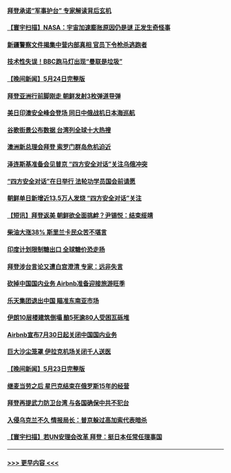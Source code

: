 #### [拜登承诺“军事护台” 专家解读背后玄机](../pages/prog202/a103437781.md?t=05251451) 
#### [【寰宇扫描】NASA：宇宙加速膨胀原因仍是谜 正发生奇怪事](../pages/prog202/a103437632.md?t=05251451) 
#### [新疆警察文件揭集中营内部真相 官员下令枪杀逃跑者](../pages/prog202/a103437683.md?t=05251451) 
#### [技术性失误！BBC跑马灯出现“曼联是垃圾”](../pages/prog202/a103437664.md?t=05251451) 
#### [【晚间新闻】5月24日完整版](../pages/prog202/a103437624.md?t=05251451) 
#### [拜登亚洲行前脚刚走 朝鲜发射3枚弹道导弹](../pages/prog202/a103437583.md?t=05251451) 
#### [美日印澳安全峰会登场 同日中俄战机日本海巡航](../pages/prog202/a103437504.md?t=05251451) 
#### [谷歌街景公布数据 台湾列全球十大热搜](../pages/prog202/a103437516.md?t=05251451) 
#### [澳洲新总理会拜登 索罗门群岛危机迫近](../pages/prog202/a103437333.md?t=05251451) 
#### [泽连斯基准备会见普京 “四方安全对话”关注乌俄冲突](../pages/prog202/a103437350.md?t=05251451) 
#### [“四方安全对话”在日举行 法轮功学员国会前请愿](../pages/prog202/a103437337.md?t=05251451) 
#### [朝鲜单日新增近13.5万人发烧 “四方安全对话”关注](../pages/prog202/a103437339.md?t=05251451) 
#### [【短讯】拜登返美 朝鲜欲全面挑衅？尹锡悦：结束绥靖](../pages/prog202/a103437341.md?t=05251451) 
#### [柴油大涨38% 斯里兰卡民众苦不堪言](../pages/prog202/a103437185.md?t=05251451) 
#### [印度计划限制糖出口 全球糖价恐走扬](../pages/prog202/a103437171.md?t=05251451) 
#### [拜登涉台言论又遭白宫澄清 专家：远非失言](../pages/prog202/a103437036.md?t=05251451) 
#### [砍掉中国国内业务 Airbnb准备迎接旅游旺季](../pages/prog202/a103437040.md?t=05251451) 
#### [乐天集团退出中国 瞄准东南亚市场](../pages/prog202/a103437045.md?t=05251451) 
#### [伊朗10层楼建筑倒塌 酿5死逾80人受困瓦砾堆](../pages/prog202/a103436896.md?t=05251451) 
#### [Airbnb宣布7月30日起关闭中国国内业务](../pages/prog202/a103436826.md?t=05251451) 
#### [巨大沙尘笼罩 伊拉克机场关闭千人送医](../pages/prog202/a103436870.md?t=05251451) 
#### [【晚间新闻】5月23日完整版](../pages/prog202/a103436708.md?t=05251451) 
#### [继麦当劳之后 星巴克结束在俄罗斯15年的经营](../pages/prog202/a103436735.md?t=05251451) 
#### [拜登再提武力防卫台湾 与各国确保中共不犯台](../pages/prog202/a103436739.md?t=05251451) 
#### [入侵乌克兰不久 情报局长：普京躲过高加索代表暗杀](../pages/prog202/a103436745.md?t=05251451) 
#### [【寰宇扫描】若UN安理会改革 拜登：挺日本任常任理事国](../pages/prog202/a103436741.md?t=05251451) 

----
#### [ >>> 更早内容 <<< ](../indexes/prog202-earlier.md)
